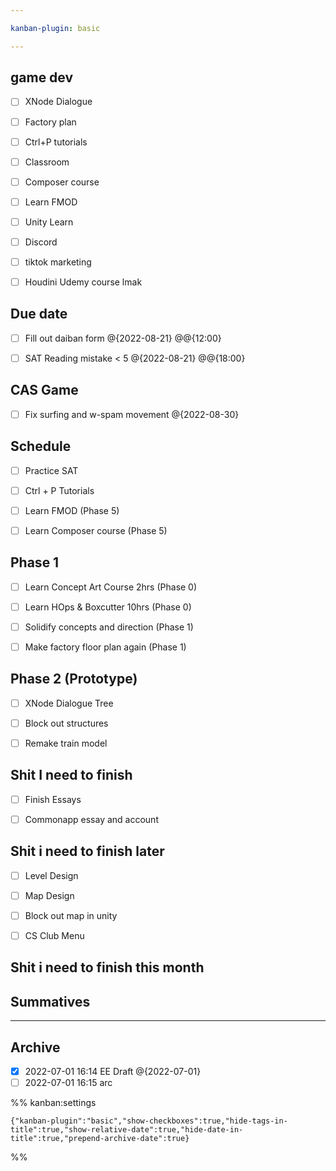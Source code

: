 ```yaml
---

kanban-plugin: basic

---
```


## game dev

- [ ] XNode Dialogue
- [ ] Factory plan
- [ ] Ctrl+P tutorials
- [ ] Classroom
- [ ] Composer course
- [ ] Learn FMOD
- [ ] Unity Learn
- [ ] Discord
- [ ] tiktok marketing
- [ ] Houdini Udemy course lmak


## Due date

- [ ] Fill out daiban form @{2022-08-21} @@{12:00}
- [ ] SAT Reading mistake < 5 @{2022-08-21} @@{18:00}


## CAS Game

- [ ] Fix surfing and w-spam movement @{2022-08-30}


## Schedule

- [ ] Practice SAT
- [ ] Ctrl + P Tutorials
- [ ] Learn FMOD (Phase 5)
- [ ] Learn Composer course (Phase 5)


## Phase 1

- [ ] Learn Concept Art Course 2hrs (Phase 0)
- [ ] Learn HOps & Boxcutter 10hrs (Phase 0)
- [ ] Solidify concepts and direction (Phase 1)
- [ ] Make factory floor plan again (Phase 1)


## Phase 2 (Prototype)

- [ ] XNode Dialogue Tree
- [ ] Block out structures
- [ ] Remake train model


## Shit I need to finish

- [ ] Finish Essays
- [ ] Commonapp essay and account


## Shit i need to finish later

- [ ] Level Design
- [ ] Map Design
- [ ] Block out map in unity
- [ ] CS Club Menu


## Shit i need to finish this month



## Summatives



***

## Archive

- [x] 2022-07-01 16:14 EE Draft @{2022-07-01}
- [ ] 2022-07-01 16:15 arc

%% kanban:settings
```
{"kanban-plugin":"basic","show-checkboxes":true,"hide-tags-in-title":true,"show-relative-date":true,"hide-date-in-title":true,"prepend-archive-date":true}
```
%%